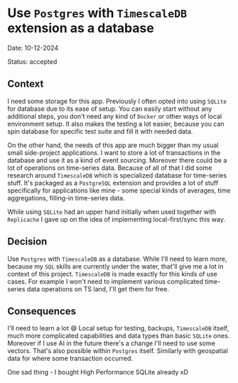 <!-- cspell:words replicache -->

# Use `Postgres` with `TimescaleDB` extension as a database

Date: 10-12-2024

Status: accepted

## Context

I need some storage for this app. Previously I often opted into using `SQLite` for database due to its ease of setup. You can easily start without any additional steps, you don't need any kind of `Docker` or other ways of local environment setup. It also makes the testing a lot easier, because you can spin database for specific test suite and fill it with needed data.

On the other hand, the needs of this app are much bigger than my usual small side-project applications. I want to store a lot of transactions in the database and use it as a kind of event sourcing. Moreover there could be a lot of operations on time-series data. Because of all of that I did some research around `TimescaleDB` which is specialized database for time-series stuff. It's packaged as a `PostgreSQL` extension and provides a lot of stuff specifically for applications like mine - some special kinds of averages, time aggregations, filling-in time-series data.

While using `SQLite` had an upper hand initially when used together with `Replicache` I gave up on the idea of implementing local-first/sync this way.

## Decision

Use `Postgres` with `TimescaleDB` as a database. While I'll need to learn more, because my `SQL` skills are currently under the water, that'll give me a lot in context of this project. `TimescaleDB` is made exactly for this kinds of use cases. For example I won't need to implement various complicated time-series data operations on TS land, I'll get them for free.

## Consequences

I'll need to learn a lot 😄 Local setup for testing, backups, `TimescaleDB` itself, much more complicated capabilities and data types than basic `SQLite` ones. Moreover if I use AI in the future there's a change I'll need to use some vectors. That's also possible within `Postgres` itself. Similarly with geospatial data for where some transaction occurred.

One sad thing - I bought High Performance SQLite already xD
